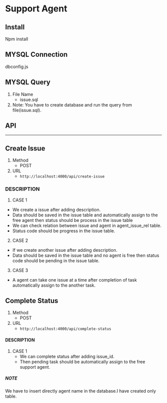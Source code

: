 # Support Agent

Install
---
Npm install

MYSQL Connection
---
dbconfig.js 

MYSQL Query
---
1. File Name
     * issue.sql
2. Note: You have to create database and run the query from file(issue.sql). 

## API
***
Create Issue
--- 
1. Method 
     * POST
2. URL
     * `http://localhost:4000/api/create-issue`

### DESCRIPTION
1. CASE 1
  *  We create a issue after adding description.
  *  Data should be saved in the issue table and automatically assign to the free agent then status  should be process in the issue table
  *  We can check relation between issue and agent in agent_issue_rel table.
  *  Status code should be progress in the issue table.
2. CASE 2 
  * If we create another issue after adding description.
  * Data should be saved in the issue table and no agent is free then status code should be pending in the issue table.
3. CASE 3
  * A agent can take one issue at a time after completion of task automatically assign to the another task. 
   
Complete Status
---
1. Method 
     * POST
2. URL
    * `http://localhost:4000/api/complete-status`
  
#### DESCRIPTION
1. CASE 1
   * We can complete status after adding issue_id.
   * Then pending task should be automatically assign to the free support agent.

##### NOTE
We have to insert directly agent name in the database.I have created only table.


  

